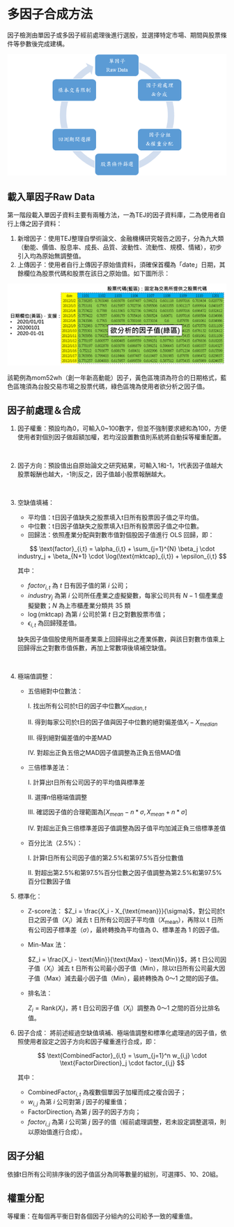 # 多因子合成方法
因子檢測由單因子或多因子經前處理後進行選股，並選擇特定市場、期間與股票條件等參數後完成建構。

![alt text](image.png)

<!-- :::{contents}
:local:
:depth: 2
::: -->

## 載入單因子Raw Data

第一階段載入單因子資料主要有兩種方法，一為TEJ的因子資料庫，二為使用者自行上傳之因子資料：
1.	新增因子：使用TEJ整理自學術論文、金融機構研究報告之因子，分為九大類（動能、價值、股息率、成長、品質、波動性、流動性、規模、情緒），初步引入均為原始無調整值。
2.	上傳因子：使用者自行上傳因子原始值資料，須確保首欄為「date」日期，其餘欄位為股票代碼和股票在該日之原始值。如下圖所示：

![看板1](../../_static/combine0.png "combine0")

該範例為mom52wh（創一年新高動能）因子，黃色區塊須為符合的日期格式，藍色區塊須為台股交易市場之股票代碼，綠色區塊為使用者欲分析之因子值。

## 因子前處理＆合成

1. 因子權重：預設均為0，可輸入0~100數字，但並不強制要求總和為100，方便使用者對個別因子做超額加權，若均沒設置數值則系統將自動採等權重配置。
<br>

2. 因子方向：預設值出自原始論文之研究結果，可輸入1和-1，1代表因子值越大股票報酬也越大，-1則反之，因子值越小股票報酬越大。
<br>


3. 空缺值填補：
    - 平均值：t日因子值缺失之股票填入t日所有股票因子值之平均值。
    - 中位數：t日因子值缺失之股票填入t日所有股票因子值之中位數。
    - 回歸法：依照產業分配與對數市值對個股因子值進行 OLS 回歸，即：

    $$
    \text{factor}_{i,t} = \alpha_{i,t} + \sum_{j=1}^{N} \beta_j \cdot industry_j + \beta_{N+1} \cdot \log(\text{mktcap}_{i,t}) + \epsilon_{i,t}
    $$

    其中：

    - $factor_{i,t}$ 為 $t$ 日有因子值的第 $i$ 公司；
    - $industry_j$ 為第 $i$ 公司所任產業之虛擬變數，每家公司共有 $N-1$ 個產業虛擬變數；$N$ 為上市櫃產業分類共 35 類
    - $\log(\text{mktcap})$ 為第 $i$ 公司於第 $t$ 日之對數股票市值；
    - $\epsilon_{i,t}$ 為回歸殘差值。

    缺失因子值個股使用所屬產業乘上回歸得出之產業係數，與該日對數市值乘上回歸得出之對數市值係數，再加上常數項後填補空缺值。
<br>

4. 極端值調整：
    - 五倍絕對中位數法：

        I.   找出所有公司於t日的因子中位數$X_{median,t}$

        II.  得到每家公司於t日的因子值與因子中位數的絕對偏差值$X_{i}−X_{median}$

        III. 得到絕對偏差值的中差MAD

        IV.  對超出正負五倍之MAD因子值調整為正負五倍MAD值
        <br>
    - 三倍標準差法：

        I.   計算出t日所有公司因子的平均值與標準差

        II.  選擇n倍極端值調整

        III. 確認因子值的合理範圍為$[X_{mean}-n*σ, X_{mean}+n*σ]$

        IV.  對超出正負三倍標準差因子值調整為因子值平均加減正負三倍標準差值
        <br>
    - 百分比法（2.5%）：

        I.   計算t日所有公司因子值的第2.5%和第97.5%百分位數值

        II.  對超出第2.5%和第97.5%百分位數之因子值調整為第2.5%和第97.5%百分位數因子值
        <br>
5. 標準化：
    - Z-score法：
        $Z_i = \frac{X_i - X_{\text{mean}}}{\sigma}$，對公司於t日之因子值（$X_i$）減去 t 日所有公司因子平均值（$X_{\text{mean}}$），再除以 t 日所有公司因子標準差（$\sigma$），最終轉換為平均值為 0、標準差為 1 的因子值。
    - Min-Max 法：

        $Z_i = \frac{X_i - \text{Min}}{\text{Max} - \text{Min}}$，將 t 日公司因子值（$X_i$）減去 t 日所有公司最小因子值（Min），除以t日所有公司最大因子值（Max）減去最小因子值（Min），最終轉換為 0～1 之間的因子值。


    - 排名法：

        $Z_i = \text{Rank}(X_i)$，將 t 日公司因子值（$X_i$）調整為 0～1 之間的百分比排名值。

<ol start="6">
  <li> 因子合成：
將前述經過空缺值填補、極端值調整和標準化處理過的因子值，依照使用者設定之因子方向和因子權重進行合成，即：

$$
\text{CombinedFactor}_{i,t} = \sum_{j=1}^n w_{i,j} \cdot \text{FactorDirection}_j \cdot factor_{i,j}
$$

其中：

- $\text{CombinedFactor}_{i,t}$ 為複數個單因子加權而成之複合因子；
- $w_{i,j}$ 為第 $i$ 公司對第 $j$ 因子的權重值；
- $\text{FactorDirection}_j$ 為第 $j$ 因子的因子方向；
- $factor_{i,j}$ 為第 $i$ 公司第 $j$ 因子的值（經前處理調整，若未設定調整選項，則以原始值進行合成）。

 </li>
</ol>

## 因子分組
依據t日所有公司排序後的因子值區分為同等數量的組別，可選擇5、10、20組。

## 權重分配
等權重：在每個再平衡日對各個因子分組內的公司給予一致的權重值。
